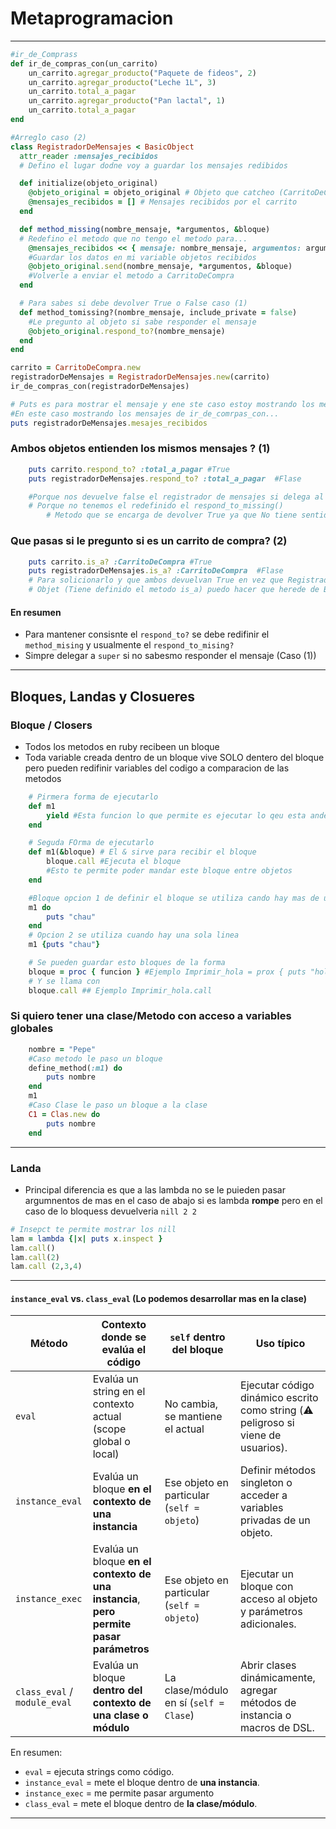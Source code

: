 # Metaprogramacion 
---

``` Ruby
#ir_de_Comprass 
def ir_de_compras_con(un_carrito)
    un_carrito.agregar_producto("Paquete de fideos", 2)
    un_carrito.agregar_producto("Leche 1L", 3)
    un_carrito.total_a_pagar
    un_carrito.agregar_producto("Pan lactal", 1)
    un_carrito.total_a_pagar
end

#Arreglo caso (2)
class RegistradorDeMensajes < BasicObject
  attr_reader :mensajes_recibidos 
  # Defino el lugar dodne voy a guardar los mensajes redibidos

  def initialize(objeto_original)
    @objeto_original = objeto_original # Objeto que catcheo (CarritoDeCompra)
    @mensajes_recibidos = [] # Mensajes recibidos por el carrito
  end

  def method_missing(nombre_mensaje, *argumentos, &bloque) 
  # Redefino el metodo que no tengo el metodo para...
    @mensajes_recibidos << { mensaje: nombre_mensaje, argumentos: argumentos } 
    #Guardar los datos en mi variable objetos recibidos
    @objeto_original.send(nombre_mensaje, *argumentos, &bloque)
    #Volverle a enviar el metodo a CarritoDeCompra
  end

  # Para sabes si debe devolver True o False caso (1)
  def method_tomissing?(nombre_mensaje, include_private = false)
    #Le pregunto al objeto si sabe responder el mensaje
    @objeto_original.respond_to?(nombre_mensaje)
  end
end

carrito = CarritoDeCompra.new
registradorDeMensajes = RegistradorDeMensajes.new(carrito)
ir_de_compras_con(registradorDeMensajes)

# Puts es para mostrar el mensaje y ene ste caso estoy mostrando los mensajes_recibidso
#En este caso mostrando los mensajes de ir_de_comrpas_con...
puts registradorDeMensajes.mesajes_recibidos
```

### Ambos objetos entienden los mismos mensajes ? (1)
``` Ruby
    puts carrito.respond_to? :total_a_pagar #True  
    puts registradorDeMensajes.respond_to? :total_a_pagar  #Flase

    #Porque nos devuelve false el registrador de mensajes si delega al Carrito?
    # Porque no tenemos el redefinido el respond_to_missing() 
        # Metodo que se encarga de devolver True ya que No tiene sentido el False
```

### Que pasas si le pregunto si es un carrito de compra? (2)
``` Ruby
    puts carrito.is_a? :CarritoDeCompra #True  
    puts registradorDeMensajes.is_a? :CarritoDeCompra  #Flase
    # Para solicionarlo y que ambos devuelvan True en vez que RegistradorDeMenajes herede de
    # Objet (Tiene definido el metodo is_a) puedo hacer que herede de BasicObjet

```
#### En resumen
* Para mantener consisnte el `respond_to?` se debe redifinir el `method_mising` y usualmente el `respond_to_mising?`
* Simpre delegar a `super` si no sabesmo responder el mensaje (Caso (1)) 

--- 
## Bloques, Landas y Closueres

### Bloque / Closers
* Todos los metodos en ruby recibeen un bloque 
* Toda variable creada dentro de un bloque vive SOLO dentero del bloque pero pueden redifinir variables del codigo a comparacion de las metodos 

``` Ruby
    # Pirmera forma de ejecutarlo
    def m1
        yield #Esta funcion lo que permite es ejecutar lo qeu esta andetro del bloque 
    end

    # Seguda FOrma de ejecutarlo
    def m1(&bloque) # El & sirve para recibir el bloque 
        bloque.call #Ejecuta el bloque 
        #Esto te permite poder mandar este bloque entre objetos 
    end

    #Bloque opcion 1 de definir el bloque se utiliza cando hay mas de una linea
    m1 do 
        puts "chau"
    end
    # Opcion 2 se utiliza cuando hay una sola linea
    m1 {puts "chau"}

    # Se pueden guardar esto bloques de la forma 
    bloque = proc { funcion } #Ejemplo Imprimir_hola = prox { puts "hola" }
    # Y se llama con 
    bloque.call ## Ejemplo Imprimir_hola.call

```
### Si quiero tener una clase/Metodo con acceso a variables globales
``` Ruby
    nombre = "Pepe"
    #Caso metodo le paso un bloque
    define_method(:m1) do 
        puts nombre
    end
    m1
    #Caso Clase le paso un bloque a la clase
    C1 = Clas.new do 
        puts nombre
    end
``` 
---
### Landa
* Principal diferencia es que a las lambda no se le puieden pasar argumnentos de mas  en el caso de abajo si es lambda **rompe** pero en el caso de lo bloquess devuelveria `nill 2 2`


``` Ruby
# Insepct te permite mostrar los nill
lam = lambda {|x| puts x.inspect }
lam.call()
lam.call(2)
lam.call (2,3,4)
```
---

#### `instance_eval` vs. `class_eval` (Lo podemos desarrollar mas en la clase)
| Método              | Contexto donde se evalúa el código              | `self` dentro del bloque             | Uso típico |
|---------------------|------------------------------------------------|--------------------------------------|------------|
| `eval`              | Evalúa un string en el contexto actual (scope global o local) | No cambia, se mantiene el actual     | Ejecutar código dinámico escrito como string (⚠️ peligroso si viene de usuarios). |
| `instance_eval`     | Evalúa un bloque **en el contexto de una instancia** | Ese objeto en particular (`self = objeto`) | Definir métodos singleton o acceder a variables privadas de un objeto. |
| `instance_exec`     | Evalúa un bloque **en el contexto de una instancia**, **pero permite pasar parámetros** | Ese objeto en particular (`self = objeto`) | Ejecutar un bloque con acceso al objeto y parámetros adicionales. |
| `class_eval` / `module_eval` | Evalúa un bloque **dentro del contexto de una clase o módulo** | La clase/módulo en sí (`self = Clase`) | Abrir clases dinámicamente, agregar métodos de instancia o macros de DSL. |


En resumen:  
- `eval` = ejecuta strings como código.  
- `instance_eval` = mete el bloque dentro de **una instancia**.
- `instance_exec` = me permite pasar argumento  
- `class_eval` = mete el bloque dentro de **la clase/módulo**.  

---